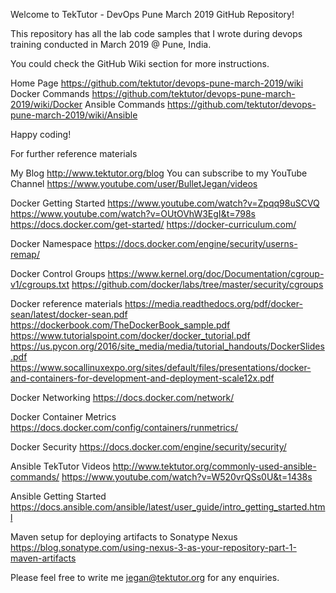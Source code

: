 Welcome to TekTutor - DevOps Pune March 2019 GitHub Repository!

This repository has all the lab code samples that I wrote during devops training conducted in March 2019 @ Pune, India.

You could check the GitHub Wiki section for more instructions.

Home Page https://github.com/tektutor/devops-pune-march-2019/wiki
Docker Commands https://github.com/tektutor/devops-pune-march-2019/wiki/Docker
Ansible Commands https://github.com/tektutor/devops-pune-march-2019/wiki/Ansible

Happy coding!

For further reference materials

My Blog http://www.tektutor.org/blog
You can subscribe to my YouTube Channel https://www.youtube.com/user/BulletJegan/videos

Docker Getting Started
https://www.youtube.com/watch?v=Zpqq98uSCVQ
https://www.youtube.com/watch?v=OUtOVhW3EgI&t=798s
https://docs.docker.com/get-started/
https://docker-curriculum.com/

Docker Namespace
https://docs.docker.com/engine/security/userns-remap/

Docker Control Groups
https://www.kernel.org/doc/Documentation/cgroup-v1/cgroups.txt
https://github.com/docker/labs/tree/master/security/cgroups

Docker reference materials
https://media.readthedocs.org/pdf/docker-sean/latest/docker-sean.pdf
https://dockerbook.com/TheDockerBook_sample.pdf
https://www.tutorialspoint.com/docker/docker_tutorial.pdf
https://us.pycon.org/2016/site_media/media/tutorial_handouts/DockerSlides.pdf
https://www.socallinuxexpo.org/sites/default/files/presentations/docker-and-containers-for-development-and-deployment-scale12x.pdf

Docker Networking
https://docs.docker.com/network/

Docker Container Metrics
https://docs.docker.com/config/containers/runmetrics/

Docker Security
https://docs.docker.com/engine/security/security/

Ansible TekTutor Videos
http://www.tektutor.org/commonly-used-ansible-commands/
https://www.youtube.com/watch?v=W520vrQSs0U&t=1438s

Ansible Getting Started
https://docs.ansible.com/ansible/latest/user_guide/intro_getting_started.html

Maven setup for deploying artifacts to Sonatype Nexus https://blog.sonatype.com/using-nexus-3-as-your-repository-part-1-maven-artifacts

Please feel free to write me jegan@tektutor.org for any enquiries.
